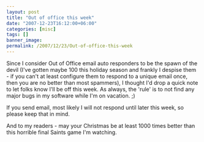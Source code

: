 ```yaml
---
layout: post
title: "Out of office this week"
date: "2007-12-23T16:12:00+06:00"
categories: [misc]
tags: []
banner_image: 
permalink: /2007/12/23/Out-of-office-this-week
---
```


Since I consider Out of Office email auto responders to be the spawn of the devil (I've gotten maybe 100 this holiday season and frankly I despise them - if you can't at least configure them to respond to a unique email once, then you are no better than most spammers), I thought I'd drop a quick note to let folks know I'll be off this week. As always, the 'rule' is to not find any major bugs in my software while I'm on vacation. ;)

If you send email, most likely I will not respond until later this week, so please keep that in mind. 

And to my readers - may your Christmas be at least 1000 times better than this horrible final Saints game I'm watching.
